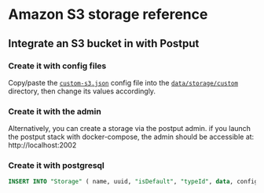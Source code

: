 # Amazon S3 storage reference

## Integrate an S3 bucket in with Postput

### Create it with config files
Copy/paste the [`custom-s3.json`](https://raw.githubusercontent.com/postput/postput/master/doc/S3/custom-s3.json) config file into the [`data/storage/custom`](https://github.com/postput/api/tree/master/data/storage/custom) directory, then change its values accordingly.

### Create it with the admin
Alternatively, you can create a storage via the postput admin.
if you launch the postput stack with docker-compose, the admin should be accessible at: http://localhost:2002

### Create it with postgresql

````sql
INSERT INTO "Storage" ( name, uuid, "isDefault", "typeId", data, config, "creationDate", "updatedOn" ) VALUES ('my_customs_3_files', 'fd600d4d-ce30-4940-951d-26aeb12c70bf', true, 1, '{}', '{"custom":{"keyId":"AKXXXXXXXXXXXXXXXXXX","key":"XCKlXXXXXXXXXXXXXXXXXXXXXXXXXXXXXXXXXXXX","container":"mycontainer","region":"us-east-1"},"allowUpload":true,"urls":["http://localhost:2000/"]}', NOW(), NOW())
````

